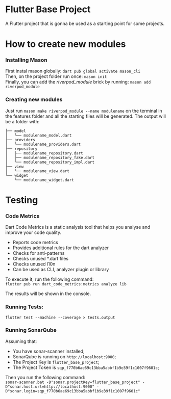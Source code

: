 # Flutter Base Project

A Flutter project that is gonna be used as a starting point for some projects.

# How to create new modules

### Installing Mason
First instal mason globally:  `dart pub global activate mason_cli`  
Then, on the project folder run once: `mason init`  
Finally, you can add the *riverpod_module* brick by running: `mason add riverpod_module` 


### Creating new modules
Just run `mason make riverpod_module --name modulename` on the terminal in the features folder and all the starting files will be generated.
The output will be a folder with:  
```
├── model
│   └── modulename_model.dart
├── providers
│   └── modulename_providers.dart
├── repository
│   ├── modulename_repository.dart
│   ├── modulename_repository_fake.dart
│   └── modulename_repository_impl.dart
├── view
│   └── modulename_view.dart
└── widget
    └── modulename_widget.dart
```

# Testing

### Code Metrics
Dart Code Metrics is a static analysis tool that helps you analyse and improve your code quality.

- Reports code metrics
- Provides additional rules for the dart analyzer
- Checks for anti-patterns
- Checks unused *.dart files
- Checks unused l10n
- Can be used as CLI, analyzer plugin or library

To execute it, run the following command:  
`flutter pub run dart_code_metrics:metrics analyze lib`  

The results will be shown in the console.

### Running Tests:
`flutter test --machine --coverage > tests.output`

### Running SonarQube
Assuming that: 
- You have sonar-scanner installed;
- SonarQube is running on `http://localhost:9000`;
- The Project Key is `flutter_base_project`;
- The Project Token is `sqp_f770b6ae69c13bba5abbf1b9e39f1c1007f9601c`;

Then you run the following command:  
`sonar-scanner.bat -D"sonar.projectKey=flutter_base_project" -D"sonar.host.url=http://localhost:9000" -D"sonar.login=sqp_f770b6ae69c13bba5abbf1b9e39f1c1007f9601c"`
